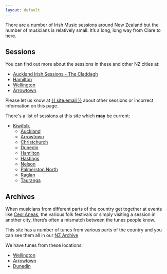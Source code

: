 ```yaml
---
layout: default
---
```

There are a number of Irish Music sessions around New Zealand but the number of musicians is relatively small. It’s a long, long way from Clare to here.

Sessions
--------

You can find out more about the sessions in these and other NZ cities at:

  * <a href="https://www.facebook.com/groups/1461764424153462/">Auckland Irish Sessions - The Claddagh</a>
  * <a href="https://www.facebook.com/Tuesday-at-Biddys-Hamilton-134702863269582/">Hamilton</a>
  * <a href="http://wellington.session.nz">Wellington</a>
  * <a href="https://www.facebook.com/events/156779861168508/">Arrowtown</a>
  
Please let us know at <a href="mailto:{{ site.email }}">{{ site.email }}</a> about other sessions or incorrect information on this page.
  
There's a list of sessions at this site which **may** be current:

  * <a href="http://www.kiwifolk.org.nz/sessions.html">Kiwifolk</a>
      * <a href="http://www.kiwifolk.org.nz/sessions.html#auckland">Auckland</a>
      * <a href="http://www.kiwifolk.org.nz/sessions.html#arrowtown">Arrowtown</a>
      * <a href="http://www.kiwifolk.org.nz/sessions.html#christchurch">Christchurch</a>
      * <a href="http://www.kiwifolk.org.nz/sessions.html#dunedin">Dunedin</a>
      * <a href="http://www.kiwifolk.org.nz/sessions.html#hamilton">Hamilton</a>
      * <a href="http://www.kiwifolk.org.nz/sessions.html#hastings">Hastings</a>
      * <a href="http://www.kiwifolk.org.nz/sessions.html#nelson">Nelson</a>
      * <a href="http://www.kiwifolk.org.nz/sessions.html#palmerstonnorth">Palmerston North</a>
      * <a href="http://www.kiwifolk.org.nz/sessions.html#raglan">Raglan</a>
      * <a href="http://www.kiwifolk.org.nz/sessions.html#tauranga">Tauranga</a>
  
Archives
--------

When musicians from different parts of the country get together at events like <a href="http://www.irishmusic.org.nz/">Ceol Aneas</a>, the various folk festivals or simply visiting a session in another city, there’s often a mismatch between the tunes people know.

This site has a number of tunes from various parts of the country and you can see them all in our <a href="/archive/">NZ Archive</a>

We have tunes from these locations:

  * <a href="/archive?title=&rhythm=&location=Wellington&submit=Select">Wellington</a>
  * <a href="/archive?title=&rhythm=&location=Arrowtown&submit=Select">Arrowtown</a>
  * <a href="/archive?title=&rhythm=&location=Dunedin&submit=Select">Dunedin</a>


